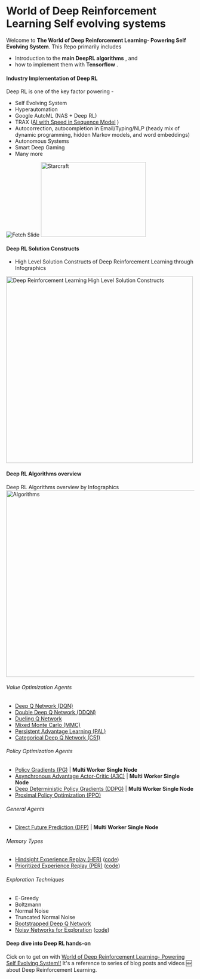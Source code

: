# World of Deep Reinforcement Learning Self evolving systems

<p> Welcome to <b> The World of Deep Reinforcement Learning- Powering Self Evolving System</b>. This Repo primarily includes

- Introduction to the <b>main DeepRL algorithms</b> , and 
- how to implement them with <b> Tensorflow</b> .



#### Industry Implementation of Deep RL

Deep RL is one of the key factor powering -
-  Self Evolving System
-  Hyperautomation
-  Google AutoML (NAS + Deep RL)
-  TRAX ([AI with Speed in Sequence Model](https://github.com/google/trax) )
-  Autocorrection, autocompletion in Email/Typing/NLP (heady mix of dynamic programming, hidden Markov models, and word embeddings) 
-  Autonomous Systems
-  Smart Deep Gaming
-  Many more

<img src="https://github.com/Deep-Mind-Hive/coach/blob/master/img/fetch_slide.gif" alt="Fetch Slide"/> <img src="https://github.com/Deep-Mind-Hive/coach/blob/master/img/carla.gif" width = "281" height ="200" alt="Starcraft"/>
<br>

#### Deep RL Solution Constructs

- High Level Solution Constructs of Deep Reinforcement Learning through Infographics

<img src="https://github.com/DeepHiveMind/gateway_to_DeepReinforcementLearning_DeepNN/blob/master/Infographics/RLDesign.png" alt="Deep Reinforcement Learning High Level Solution Constructs" style="width: 500px;"/>

#### Deep RL Algorithms overview
Deep RL Algorithms overview by Infographics
<img src="https://github.com/Deep-Mind-Hive/coach/blob/master/docs_raw/source/_static/img/algorithms.png" width = "600" height ="500" alt="Algorithms"/>

###### Value Optimization Agents
* [Deep Q Network (DQN)](https://www.cs.toronto.edu/~vmnih/docs/dqn.pdf)  
* [Double Deep Q Network (DDQN)](https://arxiv.org/pdf/1509.06461.pdf) 
* [Dueling Q Network](https://arxiv.org/abs/1511.06581)
* [Mixed Monte Carlo (MMC)](https://arxiv.org/abs/1703.01310)
* [Persistent Advantage Learning (PAL)](https://arxiv.org/abs/1512.04860) 
* [Categorical Deep Q Network (C51)](https://arxiv.org/abs/1707.06887) 

###### Policy Optimization Agents
* [Policy Gradients (PG)](http://www-anw.cs.umass.edu/~barto/courses/cs687/williams92simple.pdf) | **Multi Worker Single Node**  
* [Asynchronous Advantage Actor-Critic (A3C)](https://arxiv.org/abs/1602.01783) | **Multi Worker Single Node**  
* [Deep Deterministic Policy Gradients (DDPG)](https://arxiv.org/abs/1509.02971) | **Multi Worker Single Node**  
* [Proximal Policy Optimization (PPO)](https://arxiv.org/pdf/1707.06347.pdf)

###### General Agents
* [Direct Future Prediction (DFP)](https://arxiv.org/abs/1611.01779) | **Multi Worker Single Node**  

###### Memory Types
* [Hindsight Experience Replay (HER)](https://arxiv.org/abs/1707.01495.pdf) ([code](rl_coach/memories/episodic/episodic_hindsight_experience_replay.py))
* [Prioritized Experience Replay (PER)](https://arxiv.org/abs/1511.05952) ([code](rl_coach/memories/non_episodic/prioritized_experience_replay.py))

###### Exploration Techniques
* E-Greedy 
* Boltzmann
* Normal Noise
* Truncated Normal Noise 
* [Bootstrapped Deep Q Network](https://arxiv.org/abs/1602.04621)
* [Noisy Networks for Exploration](https://arxiv.org/abs/1706.10295) ([code](rl_coach/exploration_policies/parameter_noise.py))



#### Deep dive into Deep RL hands-on
Cick on to get on with [World of Deep Reinforcement Learning- Powering Self Evolving System!!](README%20-DeepRL.md)
It's a reference to series of blog posts and videos 🆕 about Deep Reinforcement Learning. 




